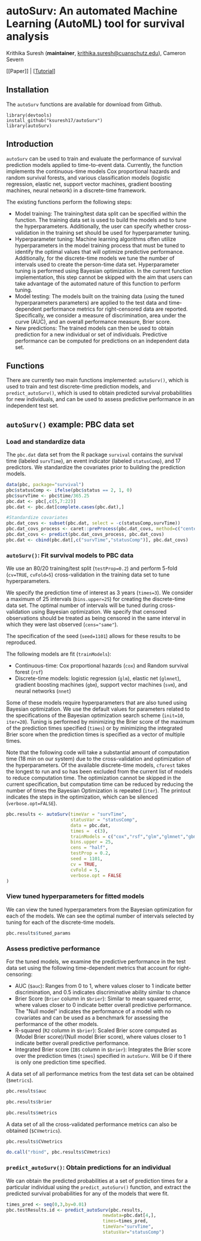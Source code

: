 # autoSurv: An automated Machine Learning (AutoML) tool for survival analysis
Krithika Suresh (**maintainer**, <krithika.suresh@cuanschutz.edu>), Cameron Severn 

[[Paper]] | [[Tutorial](https://ksuresh17.github.io/autoSurv/)]

## Installation
The `autoSurv` functions are available for download from Github. 
```
library(devtools)
install_github("ksuresh17/autoSurv")
library(autoSurv)
```

## Introduction 
`autoSurv` can be used to train and evaluate the performance of survival prediction models applied to time-to-event data. Currently, the function implements the continuous-time models Cox proportional hazards and random survival forests, and various classification models (logistic regression, elastic net, support vector machines, gradient boosting machines, neural network) in a discrete-time framework. 

The existing functions perform the following steps: 

* Model training: The training/test data split can be specified within the function. The training data set is used to build the models and to tune the hyperparameters. Additionally, the user can specify whether cross-validation in the training set should be used for hyperparameter tuning. 
* Hyperparameter tuning: Machine learning algorithms often utilize hyperparameters in the model training process that must be tuned to identify the optimal values that will optimize predictive performance. Additionally, for the discrete-time models we tune the number of intervals used to create the person-time data set. Hyperparameter tuning is performed using Bayesian optimization. In the current function implementation, this step cannot be skipped with the aim that users can take advantage of the automated nature of this function to perform tuning. 
* Model testing: The models built on the training data (using the tuned hyperparameters parameters) are applied to the test data and time-dependent performance metrics for right-censored data are reported. Specifically, we consider a measure of discrimination, area under the curve (AUC), and an overall performance measure, Brier score. 
* New predictions: The trained models can then be used to obtain prediction for a new individual or set of individuals. Predictive performance can be computed for predictions on an independent data set. 

## Functions
There are currently two main functions implemented: `autoSurv()`, which is used to train and test discrete-time prediction models, and `predict_autoSurv()`, which is used to obtain predicted survival probabilities for new individuals, and can be used to assess predictive performance in an independent test set. 

## `autoSurv()` example: PBC data set

### Load and standardize data
The `pbc.dat` data set from the R package `survival` contains the survival time (labeled `survTime`), an event indicator (labeled `statusComp`), and 17 predictors. We standardize the covariates prior to building the prediction models.

```r 
data(pbc, package="survival")
pbc$statusComp <- ifelse(pbc$status == 2, 1, 0)
pbc$survTime <- pbc$time/365.25
pbc.dat <- pbc[,c(5,7:22)]
pbc.dat <- pbc.dat[complete.cases(pbc.dat),]

#Standardize covariates
pbc.dat_covs <- subset(pbc.dat, select = -c(statusComp,survTime))
pbc.dat_covs_process <- caret::preProcess(pbc.dat_covs, method=c("center", "scale"))
pbc.dat_covs <- predict(pbc.dat_covs_process, pbc.dat_covs)
pbc.dat <- cbind(pbc.dat[,c("survTime","statusComp")], pbc.dat_covs)
```

### `autoSurv()`: Fit survival models to PBC data

We use an 80/20 training/test split (`testProp=0.2`) and perform 5-fold (`cv=TRUE`, `cvFold=5`) cross-validation in the training data set to tune hyperparameters. 

We specify the prediction time of interest as 3 years (`times=3`). We consider a maximum of 25 intervals (`bins.upper=25`) for creating the discrete-time data set. The optimal number of intervals will be tuned during cross-validation using Bayesian optimization. We specify that censored observations should be treated as being censored in the same interval in which they were last observed (`cens="same"`).

The specification of the seed (`seed=1101`) allows for these results to be reproduced. 

The following models are fit (`trainModels`): 

* Continuous-time: Cox proportional hazards (`cox`) and Random survival forest (`rsf`)
* Discrete-time models: logistic regression (`glm`), elastic net (`glmnet`), gradient boosting machines (`gbm`), support vector machines (`svm`), and neural networks (`nnet`)

Some of these models require hyperparameters that are also tuned using Bayesian optimization. We use the default values for parameters related to the specifications of the Bayesian optimization search scheme (`init=10`, `iter=20`). Tuning is performed by minimizing the Brier score of the maximum of the prediction times specified (`times`) or by minimizing the integrated Brier score when the prediction times is specified as a vector of multiple times. 

Note that the following code will take a substantial amount of computation time (18 min on our system) due to the cross-validation and optimization of the hyperparameters. Of the available discrete-time models, `cforest` takes the longest to run and so has been excluded from the current list of models to reduce computation time. The optimization cannot be skipped in the current specification, but computation time can be reduced by reducing the number of times the Bayesian Optimization is repeated (`iter`). The printout indicates the steps in the optimization, which can be silenced (`verbose.opt=FALSE`).

```r
pbc.results <- autoSurv(timeVar = "survTime", 
                        statusVar = "statusComp", 
                        data = pbc.dat, 
                        times =  c(3),
                        trainModels = c("cox","rsf","glm","glmnet","gbm","svm","nnet"), #cforest
                        bins.upper = 25,
                        cens = "half",
                        testProp = 0.2, 
                        seed = 1101,
                        cv = TRUE,
                        cvFold = 5,
                        verbose.opt = FALSE
)
```

### View tuned hyperparameters for fitted models

We can view the tuned hyperparameters from the Bayesian optimization for each of the models. We can see the optimal number of intervals selected by tuning for each of the discrete-time models. 

```r 
pbc.results$tuned_params
```

### Assess predictive performance

For the tuned models, we examine the predictive performance in the test data set using the following time-dependent metrics that account for right-censoring:

* AUC (`$auc`): Ranges from 0 to 1, where values closer to 1 indicate better discrimination, and 0.5 indicates discriminative ability similar to chance 
* Brier Score (`Brier` column in `$brier`): Similar to mean squared error, where values closer to 0 indicate better overall predictive performance. The "Null model" indicates the performance of a model with no covariates and can be used as a benchmark for assessing the performance of the other models. 
* R-squared (`R2` column in `$brier`): Scaled Brier score computed as (Model Brier score)/(Null model Brier score), where values closer to 1 indicate better overall predictive performance. 
* Integrated Brier score (`IBS` column in `$brier`): Integrates the Brier score over the prediction times (`times`) specified in `autoSurv`. Will be 0 if there is only one prediction time specified. 

A data set of all performance metrics from the test data set can be obtained (`$metrics`). 

```r
pbc.results$auc

pbc.results$brier

pbc.results$metrics
```

A data set of all the cross-validated performance metrics can also be obtained (`$CVmetrics`).

```r
pbc.results$CVmetrics 

do.call("rbind", pbc.results$CVmetrics)
```

### `predict_autoSurv()`: Obtain predictions for an individual 

We can obtain the predicted probabilities at a set of prediction times for a particular individual using the `predict_autoSurv()` function, and extract the predicted survival probabilities for any of the models that were fit. 

```r
times_pred <- seq(0,3,by=0.01)
pbc.testResults.id <- predict_autoSurv(pbc.results, 
                                    newdata=pbc.dat[4,], 
                                    times=times_pred, 
                                    timeVar="survTime", 
                                    statusVar="statusComp")
```





